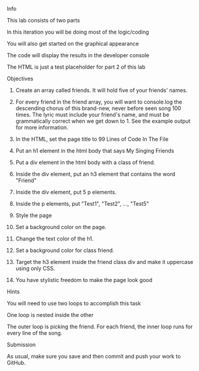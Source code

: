 Info

This lab consists of two parts

In this iteration you will be doing most of the logic/coding

You will also get started on the graphical appearance

The code will display the results in the developer console

The HTML is just a test placeholder for part 2 of this lab

Objectives

1. Create an array called friends. It will hold five of your friends' names.

2. For every friend in the friend array, you will want to console.log the descending chorus of this brand-new, never before seen song 100 times. The lyric must include your friend's name, and must be grammatically correct when we get down to 1. See the example output for more information.
3. In the HTML, set the page title to 99 Lines of Code In The File
4. Put an h1 element in the html body that says My Singing Friends
5. Put a div element in the html body with a class of friend.
6. Inside the div element, put an h3 element that contains the word "Friend"
7. Inside the div element, put 5 p elements.
8. Inside the p elements, put "Test1", "Test2", ..., "Test5"
9. Style the page
10. Set a background color on the page.
11. Change the text color of the h1.
12. Set a background color for class friend.
13. Target the h3 element inside the friend class div and make it uppercase using only CSS.
14. You have stylistic freedom to make the page look good

Hints

You will need to use two loops to accomplish this task

One loop is nested inside the other

The outer loop is picking the friend. For each friend, the inner loop runs for every line of the song.

Submission

As usual, make sure you save and then commit and push your work to GitHub.